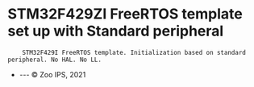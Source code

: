 # STM32F429ZI FreeRTOS template set up with Standard peripheral

        STM32F429I FreeRTOS template. Initialization based on standard peripheral. No HAL. No LL.

- --- © Zoo IPS, 2021
